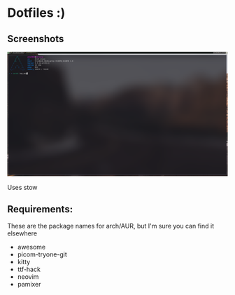 # Dotfiles :)

## Screenshots
![alt text](https://github.com/pta2002/dotfiles/raw/master/screenshot.png "Screenshot #1")


Uses stow

## Requirements:

These are the package names for arch/AUR, but I'm sure you can find it
elsewhere

 - awesome
 - picom-tryone-git
 - kitty
 - ttf-hack
 - neovim
 - pamixer
